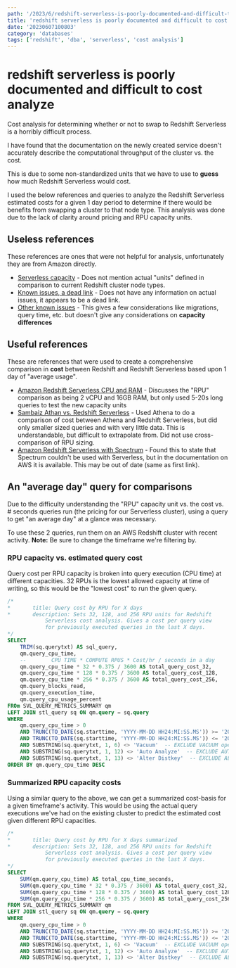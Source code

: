 ```yaml
---
path: '/2023/6/redshift-serverless-is-poorly-documented-and-difficult-to-cost-analyze-20230607100803'
title: 'redshift serverless is poorly documented and difficult to cost analyze'
date: '20230607100803'
category: 'databases'
tags: ['redshift', 'dba', 'serverless', 'cost analysis']
---
```


# redshift serverless is poorly documented and difficult to cost analyze
Cost analysis for determining whether or not to swap to Redshift Serverless
is a horribly difficult process.

I have found that the documentation on the newly created service doesn't accurately
describe the computational throughput of the cluster vs. the cost.

This is due to some non-standardized units that we have to use to **guess** how
much Redshift Serverless would cost.

I used the below references and queries to analyze the Redshift Serverless estimated
costs for a given 1 day period to determine if there would be benefits from swapping
a cluster to that node type. This analysis was done due to the lack of clarity
around pricing and RPU capacity units.

## Useless references
These references are ones that were not helpful for analysis, unfortunately
they are from Amazon directly.
- [Serverless capacity](https://docs.aws.amazon.com/redshift/latest/mgmt/serverless-capacity.html) - Does not mention
actual "units" defined in comparison to current Redshift cluster node types.
- [Known issues, a dead link](https://docs.aws.amazon.com/redshift/latest/mgmt/working-with-serverless.html#serverless-known-issues) - Does
not have any information on actual issues, it appears to be a dead link.
- [Other known issues](https://docs.aws.amazon.com/redshift/latest/mgmt/serverless-known-issues.html) - This gives a few considerations
like migrations, query time, etc. but doesn't give any considerations on **capacity differences**

## Useful references
These are references that were used to create a comprehensive comparison in **cost**
between Redshift and Redshift Serverless based upon 1 day of "average usage".
- [Amazon Redshift Serverless CPU and RAM](https://chariotsolutions.com/blog/post/first-look-at-amazon-redshift-serverless/) - Discusses the "RPU"
comparison as being 2 vCPU and 16GB RAM, but only used 5-20s long queries to test the new capacity units
- [Sambaiz Athan vs. Redshift Serverless](https://www.sambaiz.net/en/article/397/) - Used Athena to do a comparison of cost between Athena and Redshift
Serverless, but did only smaller sized queries and with very little data. This is understandable, but difficult to extrapolate from.
Did not use cross-comparison of RPU sizing.
- [Amazon Redshift Serverless with Spectrum](https://chariotsolutions.com/blog/post/first-look-at-amazon-redshift-serverless/) - Found this to state that
Spectrum couldn't be used with Serverless, but in the documentation on AWS it is available. This may be out of date (same as first link).

## An "average day" query for comparisons
Due to the difficulty understanding the "RPU" capacity unit vs. the cost vs. # seconds
queries run (the pricing for our Serverless cluster), using a query to get "an average day"
at a glance was necessary.

To use these 2 queries, run them on an AWS Redshift cluster with recent activity.
**Note:** Be sure to change the timeframe we're filtering by.

### RPU capacity vs. estimated query cost
Query cost per RPU capacity is broken into query execution (CPU time) at different capacities.
32 RPUs is the lowest allowed capacity at time of writing, so this would be the "lowest cost"
to run the given query.
```sql
/*
*       title: Query cost by RPU for X days
*       description: Sets 32, 128, and 256 RPU units for Redshift
            Serverless cost analysis. Gives a cost per query view
            for previously executed queries in the last X days.
*/
SELECT
    TRIM(sq.querytxt) AS sql_query,
    qm.query_cpu_time,
    --        CPU TIME * COMPUTE RPUS * Cost/hr / seconds in a day
    qm.query_cpu_time * 32 * 0.375 / 3600 AS total_query_cost_32,
    qm.query_cpu_time * 128 * 0.375 / 3600 AS total_query_cost_128,
    qm.query_cpu_time * 256 * 0.375 / 3600 AS total_query_cost_256,
    qm.query_blocks_read,
    qm.query_execution_time,
    qm.query_cpu_usage_percent
FROm SVL_QUERY_METRICS_SUMMARY qm
LEFT JOIN stl_query sq ON qm.query = sq.query
WHERE
    qm.query_cpu_time > 0
    AND TRUNC(TO_DATE(sq.starttime, 'YYYY-MM-DD HH24:MI:SS.MS')) >= '2023-06-05'  -- Change here
    AND TRUNC(TO_DATE(sq.starttime, 'YYYY-MM-DD HH24:MI:SS.MS')) <= '2023-06-06'  -- Change here
    AND SUBSTRING(sq.querytxt, 1, 6) <> 'Vacuum'  -- EXCLUDE VACUUM operations because serverless won't need it?
    AND SUBSTRING(sq.querytxt, 1, 12) <> 'Auto Analyze'  -- EXCLUDE AUTO ANALYZE
    AND SUBSTRING(sq.querytxt, 1, 13) <> 'Alter Distkey'  -- EXCLUDE ALTER DISTKEY
ORDER BY qm.query_cpu_time DESC
```

### Summarized RPU capacity costs
Using a similar query to the above, we can get a summarized cost-basis for a given
timeframe's activity. This would be using the actual query executions we've had
on the existing cluster to predict the estimated cost given different RPU capacities.

```sql
/*
*       title: Query cost by RPU for X days summarized
*       description: Sets 32, 128, and 256 RPU units for Redshift
            Serverless cost analysis. Gives a cost per query view
            for previously executed queries in the last X days.
*/
SELECT
    SUM(qm.query_cpu_time) AS total_cpu_time_seconds,
    SUM(qm.query_cpu_time * 32 * 0.375 / 3600) AS total_query_cost_32,
    SUM(qm.query_cpu_time * 128 * 0.375 / 3600) AS total_query_cost_128,
    SUM(qm.query_cpu_time * 256 * 0.375 / 3600) AS total_query_cost_256
FROM SVL_QUERY_METRICS_SUMMARY qm
LEFT JOIN stl_query sq ON qm.query = sq.query
WHERE
    qm.query_cpu_time > 0
    AND TRUNC(TO_DATE(sq.starttime, 'YYYY-MM-DD HH24:MI:SS.MS')) >= '2023-06-05'  -- Change here
    AND TRUNC(TO_DATE(sq.starttime, 'YYYY-MM-DD HH24:MI:SS.MS')) <= '2023-06-06'  -- Change here
    AND SUBSTRING(sq.querytxt, 1, 6) <> 'Vacuum'  -- EXCLUDE VACUUM operations because serverless won't need it?
    AND SUBSTRING(sq.querytxt, 1, 12) <> 'Auto Analyze'  -- EXCLUDE AUTO ANALYZE
    AND SUBSTRING(sq.querytxt, 1, 13) <> 'Alter Distkey'  -- EXCLUDE ALTER DISTKEY
```
